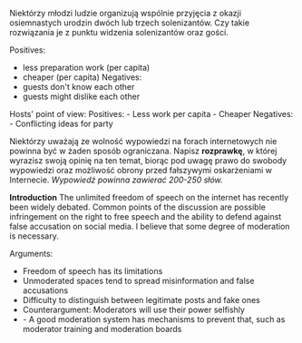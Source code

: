 Niektórzy młodzi ludzie organizują wspólnie przyjęcia z okazji osiemnastych urodzin dwóch lub trzech solenizantów. Czy takie rozwiązania je z punktu widzenia solenizantów oraz gości.

Positives:
- less preparation work (per capita)
- cheaper (per capita)
Negatives:
- guests don't know each other
- guests might dislike each other

Hosts' point of view:
	Positives:
	- Less work per capita
	- Cheaper
	Negatives:
	- Conflicting ideas for party

Niektórzy uważają ze wolność wypowiedzi na forach internetowych nie powinna być w żaden sposób ograniczana. Napisz **rozprawkę**, w której wyrazisz swoją opinię na ten temat, biorąc pod uwagę prawo do swobody wypowiedzi oraz możliwość obrony przed fałszywymi oskarżeniami w Internecie.
*Wypowiedź powinna zawierać 200-250 słów.*

**Introduction**
The unlimited freedom of speech on the internet has recently been widely debated. Common points of the discussion are possible infringement on the right to free speech and the ability to defend against false accusation on social media. I believe that some degree of moderation is necessary.

Arguments:
- Freedom of speech has its limitations
- Unmoderated spaces tend to spread misinformation and false accusations
- Difficulty to distinguish between legitimate posts and fake ones
- Counterargument: Moderators will use their power selfishly
- \- A good moderation system has mechanisms to prevent that, such as moderator training and moderation boards






